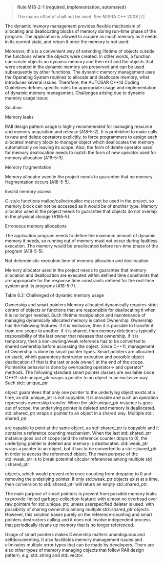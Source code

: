 > **Rule M18-2-1 (required, implementation, automated)**
>
> The macro offsetof shall not be used.
> See MISRA C++ 2008 [7]

The dynamic memory management provides flexible mechanism of allocating and
deallocating blocks of memory during run-time phase of the program. The application
is allowed to acquire as much memory as it needs in its current state, and return it
once the memory is not used.

Moreover, this is a convenient way of extending lifetime of objects outside the
functions where the objects were created. In other words, a function can create
objects on dynamic memory and then exit and the objects that were created in the
dynamic memory are preserved and can be used subsequently by other functions.
The dynamic memory management uses the Operating System routines to allocate
and deallocate memory, what introduces several issues. Therefore, the AUTOSAR
C++14 Coding Guidelines defines specific rules for appropriate usage and
implementation of dynamic memory management.
Challenges arising due to dynamic memory usage
Issue:

Solution:

Memory leaks

RAII design pattern usage is highly recommended
for managing resource and memory acquisition and
release (A18-5-2). It is prohibited to make calls
to new and delete operators explicitly, to force
programmers to assign each allocated memory
block to manager object which deallocates the
memory automatically on leaving its scope. Also,
the form of delete operator used for memory
deallocation needs to match the form of new
operator used for memory allocation (A18-5-3).

Memory fragmentation

Memory allocator used in the project needs to
guarantee that no memory fragmentation occurs
(A18-5-5).

Invalid memory access

C-style functions malloc/calloc/realloc must not be
used in the project, so memory block can not be
accessed as it would be of another type. Memory
allocator used in the project needs to guarantee that
objects do not overlap in the physical storage (A185-5).

Erroneous memory allocations

The application program needs to define the
maximum amount of dynamic memory it needs,
so running out of memory must not occur during
faultless execution. The memory would be preallocated before run-time phase of the program
(A18-5-5).

Not deterministic execution time of memory
allocation and deallocation

Memory allocator used in the project needs to
guarantee that memory allocation and deallocation
are executed within defined time constraints that
are appropriate for the response time constraints
defined for the real-time system and its programs
(A18-5-7).

Table 6.2: Challenged of dynamic memory usage

Ownership and smart pointers
Memory allocated dynamically requires strict control of objects or functions that are
responsible for deallocating it when it is no longer needed. Such lifetime manipulation
and maintenance of managing dynamically allocated memory is called Ownership.
Ownership has the following features:
if it is exclusive, then it is possible to transfer it from one scope to another.
if it is shared, then memory deletion is typically responsibility of the last owner
that releases that ownership.
if it is temporary, then a non-owning/weak reference has to be converted to
shared ownership before accessing the object.
Since C++11, management of Ownership is done by smart pointer types. Smart
pointers are allocated on stack, which guarantees destructor execution and possible
object deallocation (if that is the last or sole owner) at the end of the scope. Pointerlike behavior is done by overloading operator-> and operator\* methods.
The following standard smart pointer classes are available since C++11:
std::unique_ptr wraps a pointer to an object in an exclusive way. Such std:: unique_ptr

object guarantees that only one pointer to the underlying object exists at a time, as
std::unique_ptr is not copyable. It is movable and such an operation represents
ownership transfer. When the std::unique_ptr instance is goes out of scope, the
underlying pointer is deleted and memory is deallocated.
std::shared_ptr wraps a pointer to an object in a shared way. Multiple std:: shared_ptr

are capable to point at the same object, as std::shared_ptr is copyable and it contains
a reference counting mechanism. When the last std::shared_ptr instance goes out of
scope (and the reference counter drops to 0), the underlying pointer is deleted and
memory is deallocated.
std::weak_ptr wraps a pointer to an object, but it has to be converted to a std
::shared_ptr in order to access the referenced object. The main purpose of the
std::weak_ptr is to break potential circular references among multiple std ::shared_ptr

objects, which would prevent reference counting from dropping to 0 and removing
the underlying pointer. If only std::weak_ptr objects exist at a time, then conversion to
std::shared_ptr will return an empty std::shared_ptr.

The main purpose of smart pointers is prevent from possible memory leaks to
provide limited garbage-collection feature:
with almost no overhead over raw pointers for std::unique_ptr, unless userspecified deleter is used.
with possibility of sharing ownership among multiple std::shared_ptr objects.
However, this solution bases purely on the reference-counting and smart pointers
destructors calling and it does not involve independent process that periodically
cleans up memory that is no longer referenced.

Usage of smart pointers makes Ownership matters unambiguous and selfdocumenting. It also facilitates memory management issues and eliminates multiple
error types that can be made by developers.
There are also other types of memory managing objects that follow RAII design
pattern, e.g. std::string and std::vector.
